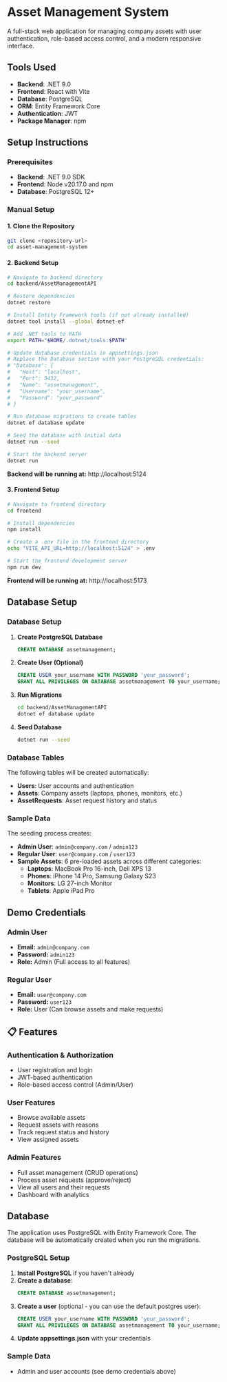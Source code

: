 # Asset Management System

A full-stack web application for managing company assets with user authentication, role-based access control, and a modern responsive interface.

## Tools Used

- **Backend**: .NET 9.0
- **Frontend**: React with Vite
- **Database**: PostgreSQL
- **ORM**: Entity Framework Core
- **Authentication**: JWT
- **Package Manager**: npm

## Setup Instructions

### Prerequisites

- **Backend**: .NET 9.0 SDK
- **Frontend**: Node v20.17.0 and npm
- **Database**: PostgreSQL 12+

### Manual Setup

#### 1. Clone the Repository

```bash
git clone <repository-url>
cd asset-management-system
```

#### 2. Backend Setup

```bash
# Navigate to backend directory
cd backend/AssetManagementAPI

# Restore dependencies
dotnet restore

# Install Entity Framework tools (if not already installed)
dotnet tool install --global dotnet-ef

# Add .NET tools to PATH
export PATH="$HOME/.dotnet/tools:$PATH"

# Update database credentials in appsettings.json
# Replace the Database section with your PostgreSQL credentials:
# "Database": {
#   "Host": "localhost",
#   "Port": 5432,
#   "Name": "assetmanagement",
#   "Username": "your_username",
#   "Password": "your_password"
# }

# Run database migrations to create tables
dotnet ef database update

# Seed the database with initial data
dotnet run --seed

# Start the backend server
dotnet run
```

**Backend will be running at:** http://localhost:5124

#### 3. Frontend Setup

```bash
# Navigate to frontend directory
cd frontend

# Install dependencies
npm install

# Create a .env file in the frontend directory
echo "VITE_API_URL=http://localhost:5124" > .env

# Start the frontend development server
npm run dev
```

**Frontend will be running at:** http://localhost:5173

## Database Setup

### Database Setup

1. **Create PostgreSQL Database**

   ```sql
   CREATE DATABASE assetmanagement;
   ```

2. **Create User (Optional)**

   ```sql
   CREATE USER your_username WITH PASSWORD 'your_password';
   GRANT ALL PRIVILEGES ON DATABASE assetmanagement TO your_username;
   ```

3. **Run Migrations**

   ```bash
   cd backend/AssetManagementAPI
   dotnet ef database update
   ```

4. **Seed Database**

   ```bash
   dotnet run --seed
   ```

### Database Tables

The following tables will be created automatically:

- **Users**: User accounts and authentication
- **Assets**: Company assets (laptops, phones, monitors, etc.)
- **AssetRequests**: Asset request history and status

### Sample Data

The seeding process creates:

- **Admin User**: `admin@company.com` / `admin123`
- **Regular User**: `user@company.com` / `user123`
- **Sample Assets**: 6 pre-loaded assets across different categories:
  - **Laptops**: MacBook Pro 16-inch, Dell XPS 13
  - **Phones**: iPhone 14 Pro, Samsung Galaxy S23
  - **Monitors**: LG 27-inch Monitor
  - **Tablets**: Apple iPad Pro

## Demo Credentials

### Admin User

- **Email:** `admin@company.com`
- **Password:** `admin123`
- **Role:** Admin (Full access to all features)

### Regular User

- **Email:** `user@company.com`
- **Password:** `user123`
- **Role:** User (Can browse assets and make requests)

## 📋 Features

### Authentication & Authorization

- User registration and login
- JWT-based authentication
- Role-based access control (Admin/User)

### User Features

- Browse available assets
- Request assets with reasons
- Track request status and history
- View assigned assets

### Admin Features

- Full asset management (CRUD operations)
- Process asset requests (approve/reject)
- View all users and their requests
- Dashboard with analytics

## Database

The application uses PostgreSQL with Entity Framework Core. The database will be automatically created when you run the migrations.

### PostgreSQL Setup

1. **Install PostgreSQL** if you haven't already
2. **Create a database**:
   ```sql
   CREATE DATABASE assetmanagement;
   ```
3. **Create a user** (optional - you can use the default postgres user):
   ```sql
   CREATE USER your_username WITH PASSWORD 'your_password';
   GRANT ALL PRIVILEGES ON DATABASE assetmanagement TO your_username;
   ```
4. **Update appsettings.json** with your credentials

### Sample Data

- Admin and user accounts (see demo credentials above)
